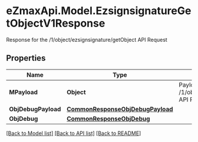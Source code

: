 # eZmaxApi.Model.EzsignsignatureGetObjectV1Response
Response for the /1/object/ezsignsignature/getObject API Request

## Properties

Name | Type | Description | Notes
------------ | ------------- | ------------- | -------------
**MPayload** | **Object** | Payload for the /1/object/ezsignsignature/getObject API Request | 
**ObjDebugPayload** | [**CommonResponseObjDebugPayload**](CommonResponseObjDebugPayload.md) |  | [optional] 
**ObjDebug** | [**CommonResponseObjDebug**](CommonResponseObjDebug.md) |  | [optional] 

[[Back to Model list]](../README.md#documentation-for-models) [[Back to API list]](../README.md#documentation-for-api-endpoints) [[Back to README]](../README.md)

